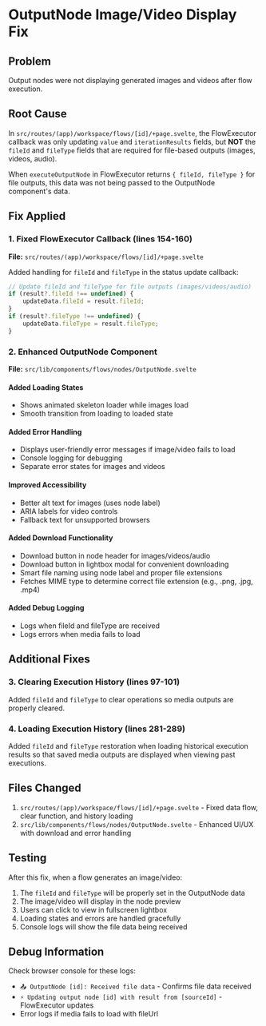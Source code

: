 # OutputNode Image/Video Display Fix

## Problem
Output nodes were not displaying generated images and videos after flow execution.

## Root Cause
In `src/routes/(app)/workspace/flows/[id]/+page.svelte`, the FlowExecutor callback was only updating `value` and `iterationResults` fields, but **NOT** the `fileId` and `fileType` fields that are required for file-based outputs (images, videos, audio).

When `executeOutputNode` in FlowExecutor returns `{ fileId, fileType }` for file outputs, this data was not being passed to the OutputNode component's data.

## Fix Applied

### 1. Fixed FlowExecutor Callback (lines 154-160)
**File:** `src/routes/(app)/workspace/flows/[id]/+page.svelte`

Added handling for `fileId` and `fileType` in the status update callback:

```typescript
// Update fileId and fileType for file outputs (images/videos/audio)
if (result?.fileId !== undefined) {
    updateData.fileId = result.fileId;
}
if (result?.fileType !== undefined) {
    updateData.fileType = result.fileType;
}
```

### 2. Enhanced OutputNode Component
**File:** `src/lib/components/flows/nodes/OutputNode.svelte`

#### Added Loading States
- Shows animated skeleton loader while images load
- Smooth transition from loading to loaded state

#### Added Error Handling
- Displays user-friendly error messages if image/video fails to load
- Console logging for debugging
- Separate error states for images and videos

#### Improved Accessibility
- Better alt text for images (uses node label)
- ARIA labels for video controls
- Fallback text for unsupported browsers

#### Added Download Functionality
- Download button in node header for images/videos/audio
- Download button in lightbox modal for convenient downloading
- Smart file naming using node label and proper file extensions
- Fetches MIME type to determine correct file extension (e.g., .png, .jpg, .mp4)

#### Added Debug Logging
- Logs when fileId and fileType are received
- Logs errors when media fails to load

## Additional Fixes

### 3. Clearing Execution History (lines 97-101)
Added `fileId` and `fileType` to clear operations so media outputs are properly cleared.

### 4. Loading Execution History (lines 281-289)
Added `fileId` and `fileType` restoration when loading historical execution results so that saved media outputs are displayed when viewing past executions.

## Files Changed
1. `src/routes/(app)/workspace/flows/[id]/+page.svelte` - Fixed data flow, clear function, and history loading
2. `src/lib/components/flows/nodes/OutputNode.svelte` - Enhanced UI/UX with download and error handling

## Testing
After this fix, when a flow generates an image/video:
1. The `fileId` and `fileType` will be properly set in the OutputNode data
2. The image/video will display in the node preview
3. Users can click to view in fullscreen lightbox
4. Loading states and errors are handled gracefully
5. Console logs will show the file data being received

## Debug Information
Check browser console for these logs:
- `📤 OutputNode [id]: Received file data` - Confirms file data received
- `⚡ Updating output node [id] with result from [sourceId]` - FlowExecutor updates
- Error logs if media fails to load with fileUrl
